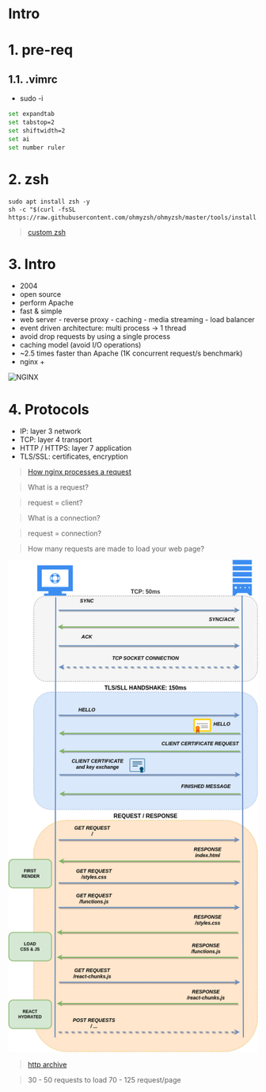 # Intro  <!-- omit in toc -->

# 1. pre-req
## 1.1. .vimrc
- sudo -i
```sh
set expandtab
set tabstop=2
set shiftwidth=2
set ai
set number ruler
```
# 2. zsh
```
sudo apt install zsh -y
sh -c "$(curl -fsSL https://raw.githubusercontent.com/ohmyzsh/ohmyzsh/master/tools/install.sh)"
```
> [custom zsh](./zshrc.sh)

# 3. Intro
- 2004
- open source
- perform Apache
- fast & simple
- web server - reverse proxy - caching - media streaming - load balancer
- event driven architecture: multi process -> 1 thread
- avoid drop requests by using a single process
- caching model (avoid I/O operations)
- ~2.5 times faster than Apache (1K concurrent request/s benchmark)
- nginx +

 ![NGINX](https://imgs.search.brave.com/zPn1zgn0Mq8eiMBjzAWMCbKy_r0cNS7kX4QYWuhl0UM/rs:fit:768:284:1/g:ce/aHR0cHM6Ly93d3cu/bmdpbnguY29tL3dw/LWNvbnRlbnQvdXBs/b2Fkcy8yMDE0LzEy/L25naW54LXBsdXMt/cjUtdGNwLWxvYWQt/YmFsYW5jaW5nLTc2/OHgyODQucG5n)

# 4. Protocols
- IP: layer 3 network
- TCP: layer 4 transport
- HTTP / HTTPS: layer 7 application
- TLS/SSL: certificates, encryption

> [How nginx processes a request](https://nginx.org/en/docs/http/request_processing.html)

> What is a request?

> request = client?

> What is a connection?

> request = connection?

> How many requests are made to load your web page?

![REQUEST RESPONSE](./assets/TCP-SSL%20connection.png)
> [http archive](https://httparchive.org/reports/state-of-the-web#reqTotal)

> 30 - 50  requests to load
> 70 - 125 request/page

